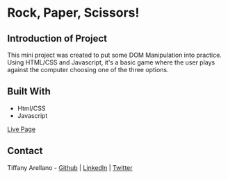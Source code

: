 # Rock, Paper, Scissors!

## Introduction of Project
This mini project was created to put some DOM Manipulation into practice. Using HTML/CSS and Javascript, it's a basic game where the user plays against the computer choosing one of the three options.

## Built With
- Html/CSS <br />
- Javascript

[Live Page](https://yirano.github.io/javascript-rock_paper_scissors/src/)

## Contact

Tiffany Arellano - [Github](https://github.com/yirano) | [LinkedIn](https://www.linkedin.com/in/yt-arellano/) | [Twitter](https://twitter.com/yiirano)